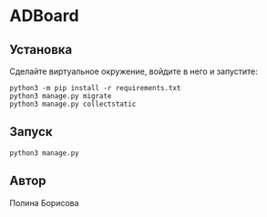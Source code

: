 # ADBoard

## Установка

Сделайте виртуальное окружение, войдите в него и запустите:
```shell
python3 -m pip install -r requirements.txt
python3 manage.py migrate
python3 manage.py collectstatic
```

## Запуск

```shell
python3 manage.py
```

## Автор
Полина Борисова